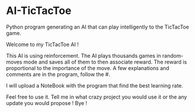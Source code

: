 # AI-TicTacToe
Python program generating an AI that can play intelligently to the TicTacToe game.



Welcome to my TicTacToe AI !

This AI is using reinforcement. The AI plays thousands games in random-moves mode and saves all of them to then associate reward. The reward is proportional to the importance of the move.
A few explanations and comments are in the program, follow the #.

I will upload a NoteBook with the program that find the best learning rate.

Feel free to use it. Tell me in what crazy project you would use it or the any update you would propose ! Bye !

